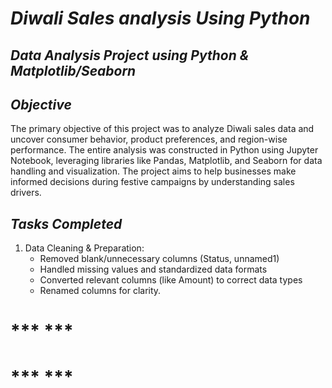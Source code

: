 # ***Diwali Sales analysis Using Python***   
## ***Data Analysis Project using Python & Matplotlib/Seaborn***  
## ***Objective***  
The primary objective of this project was to analyze Diwali sales data and uncover consumer behavior, product preferences, and region-wise performance. The entire analysis was constructed in Python using Jupyter Notebook, leveraging libraries like Pandas, Matplotlib, and Seaborn for data handling and visualization. The project aims to help businesses make informed decisions during festive campaigns by understanding sales drivers.  
## ***Tasks Completed***  
1. Data Cleaning & Preparation:  
    - Removed blank/unnecessary columns (Status, unnamed1)  
    - Handled missing values and standardized data formats  
    - Converted relevant columns (like Amount) to correct data types  
    - Renamed columns for clarity.  
# *** ***    
# *** ***    
